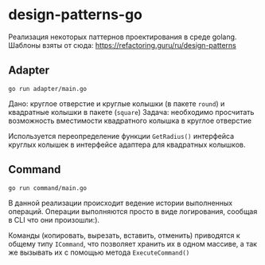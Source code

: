 # design-patterns-go

Реализация некоторых паттернов проектирования в среде golang.
Шаблоны взяты от сюда: https://refactoring.guru/ru/design-patterns

## Adapter

`
go run adapter/main.go 
`

Дано: круглое отверстие и круглые колышки (в пакете `round`) и квадратные колышки в пакете (`square`)
Задача: необходимо просчитать возможность вместимости квадратного колышка в круглое отверстие

Используется переопределение функции `GetRadius()` интерфейса круглых колышек в интерфейсе адаптера для квадратных колышков.
## Command

`
go run command/main.go
`

В данной реализации происходит ведение истории выполненных операций.
Операции выполняются просто в виде логирования, сообщая в CLI что они произошли:).

Команды (копировать, вырезать, вставить, отменить) приводятся к общему типу `ICommand`, что позволяет хранить их в одном массиве, а так же вызывать их с помощью метода `ExecuteCommand()`
